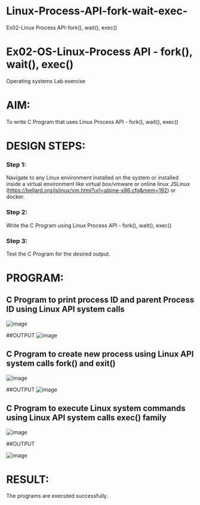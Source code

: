 # Linux-Process-API-fork-wait-exec-
Ex02-Linux Process API-fork(), wait(), exec()
# Ex02-OS-Linux-Process API - fork(), wait(), exec()
Operating systems Lab exercise


# AIM:
To write C Program that uses Linux Process API - fork(), wait(), exec()

# DESIGN STEPS:

### Step 1:

Navigate to any Linux environment installed on the system or installed inside a virtual environment like virtual box/vmware or online linux JSLinux (https://bellard.org/jslinux/vm.html?url=alpine-x86.cfg&mem=192) or docker.

### Step 2:

Write the C Program using Linux Process API - fork(), wait(), exec()

### Step 3:

Test the C Program for the desired output. 

# PROGRAM:

## C Program to print process ID and parent Process ID using Linux API system calls
![image](https://github.com/user-attachments/assets/9a7ac9ea-73fe-481b-8dd8-89b553b002c7)
















##OUTPUT
![image](https://github.com/user-attachments/assets/09bc839f-da5a-418e-870c-ba99a4943a7a)














## C Program to create new process using Linux API system calls fork() and exit()

![image](https://github.com/user-attachments/assets/4e12ce10-8468-4d62-a733-0650ccda2164)












##OUTPUT
![image](https://github.com/user-attachments/assets/900e468a-5f98-433f-b6df-424115707625)








## C Program to execute Linux system commands using Linux API system calls exec() family
![image](https://github.com/user-attachments/assets/5c29e850-c385-4411-933b-0b06c8b4bc4f)


























##OUTPUT


![image](https://github.com/user-attachments/assets/77a79105-3294-4735-b6f7-e7a2b8230e12)
















# RESULT:
The programs are executed successfully.
